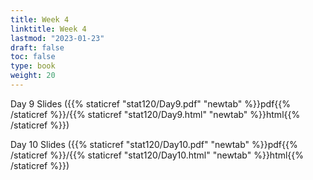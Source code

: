 ```yaml
---
title: Week 4 
linktitle: Week 4
lastmod: "2023-01-23"
draft: false  
toc: false  
type: book  
weight: 20
---
```



Day 9 Slides ({{% staticref "stat120/Day9.pdf" "newtab" %}}pdf{{% /staticref %}}/{{% staticref "stat120/Day9.html" "newtab" %}}html{{% /staticref %}})

Day 10 Slides ({{% staticref "stat120/Day10.pdf" "newtab" %}}pdf{{% /staticref %}}/{{% staticref "stat120/Day10.html" "newtab" %}}html{{% /staticref %}})

<!--

Day 7 Slides ({{% staticref "stat120/Day7.pdf" "newtab" %}}pdf{{% /staticref %}}/{{% staticref "stat120/Day7.html" "newtab" %}}html{{% /staticref %}})


Day 8 Slides ({{% staticref "stat120/Day8.pdf" "newtab" %}}pdf{{% /staticref %}}/{{% staticref "stat120/Day8.html" "newtab" %}}html{{% /staticref %}})



<!--
Day 5 Slides ({{% staticref "stat120/Day5.pdf" "newtab" %}}pdf{{% /staticref %}}/{{% staticref "stat120/Day5.html" "newtab" %}}html{{% /staticref %}})


Day 3 Slides ({{% staticref "stat120/lecture_notes/Day3.pdf" "newtab" %}}pdf{{% /staticref %}}/{{% staticref "stat120/lecture_notes/Day3.html" "newtab" %}}html{{% /staticref %}})

-->


